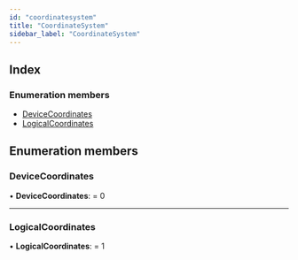 ```yaml
---
id: "coordinatesystem"
title: "CoordinateSystem"
sidebar_label: "CoordinateSystem"
---
```


## Index

### Enumeration members

* [DeviceCoordinates](coordinatesystem.md#devicecoordinates)
* [LogicalCoordinates](coordinatesystem.md#logicalcoordinates)

## Enumeration members

###  DeviceCoordinates

• **DeviceCoordinates**: = 0

___

###  LogicalCoordinates

• **LogicalCoordinates**: = 1
